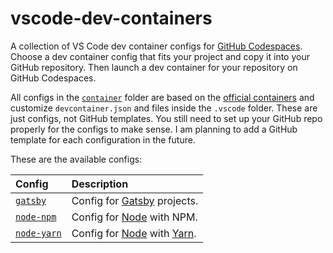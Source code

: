 # vscode-dev-containers

A collection of VS Code dev container configs for
[GitHub Codespaces](https://docs.github.com/en/github/developing-online-with-codespaces).
Choose a dev container config that fits your project and copy it into your
GitHub repository. Then launch a dev container for your repository on GitHub
Codespaces.

All configs in the
[`container`](https://github.com/454de6e/vscode-dev-containers/tree/main/containers)
folder are based on the
[official containers](https://github.com/microsoft/vscode-dev-containers) and
customize `devcontainer.json` and files inside the `.vscode` folder. These are
just configs, not GitHub templates. You still need to set up your GitHub repo
properly for the configs to make sense. I am planning to add a GitHub template
for each configuration in the future.

These are the available configs:

| Config                                                                                         | Description                                                                  |
| :--------------------------------------------------------------------------------------------- | :--------------------------------------------------------------------------- |
| [`gatsby`](https://github.com/454de6e/vscode-dev-containers/tree/main/containers/gatsby)       | Config for [Gatsby](https://www.gatsbyjs.com/) projects.                     |
| [`node-npm`](https://github.com/454de6e/vscode-dev-containers/tree/main/containers/node-npm)   | Config for [Node](https://nodejs.org/en/) with NPM.                          |
| [`node-yarn`](https://github.com/454de6e/vscode-dev-containers/tree/main/containers/node-yarn) | Config for [Node](https://nodejs.org/en/) with [Yarn](https://yarnpkg.com/). |

